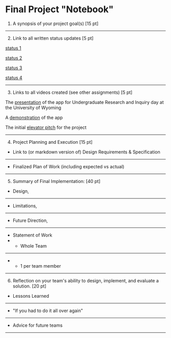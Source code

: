 # Final Project "Notebook"

1. A synopsis of your project goal(s) [15 pt]

________________________________________________________________________________________

2. Link to all written status updates [5 pt]

[status 1](https://github.com/LaneSnively/Media-Creation-by-Conversion/blob/main/status/status1.md)

[status 2](https://github.com/LaneSnively/Media-Creation-by-Conversion/blob/main/status/status2.md)

[status 3](https://github.com/LaneSnively/Media-Creation-by-Conversion/blob/main/status/status3.md)

[status 4](https://github.com/LaneSnively/Media-Creation-by-Conversion/blob/main/status/status4.md)

________________________________________________________________________________________

3. Links to all videos created (see other assignments) [5 pt]

The [presentation](https://youtu.be/tBWheXyS7kI) of the app for Undergraduate Research and Inquiry day at the University of Wyoming

A [demonstration](https://youtu.be/0zvmb9u2RgA) of the app

The initial [elevator pitch](https://youtu.be/Ek7wyrkMSQw) for the project

________________________________________________________________________________________

4. Project Planning and Execution [15 pt]

* Link to (or markdown version of) Design Requirements & Specification


________________________________________________________________________________________

* Finalized Plan of Work (including expected vs actual)


________________________________________________________________________________________

5. Summary of Final Implementation: [40 pt]
* Design,


________________________________________________________________________________________

* Limitations,


________________________________________________________________________________________

* Future Direction,


________________________________________________________________________________________

* Statement of Work
* * Whole Team


________________________________________________________________________________________

* * 1 per  team member


________________________________________________________________________________________

6. Reflection on your team's ability to design, implement, and evaluate a solution. [20 pt]

* Lessons Learned


________________________________________________________________________________________

* "If you had to do it all over again"


________________________________________________________________________________________

* Advice for future teams


________________________________________________________________________________________